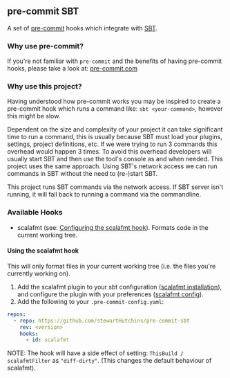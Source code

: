 ## pre-commit SBT

A set of [pre-commit](https://pre-commit.com) hooks which integrate with [SBT](https://www.scala-sbt.org/).

### Why use pre-commit?

If you're not familiar with `pre-commit` and the benefits of having pre-commit hooks, please take a look
at: [pre-commit.com](https://pre-commit.com)

### Why use this project?

Having understood how pre-commit works you may be inspired to create a pre-commit hook which runs a command
like: `sbt <your-command>`, however this might be slow.

Dependent on the size and complexity of your project it can take significant time to run a command, this is
usually because SBT must load your plugins, settings, project definitions, etc. If we were trying to run 3
commands this overhead would happen 3 times. To avoid this overhead developers will usually start SBT and then use the
tool's console as and when needed. This project uses the same approach. Using SBT's network access we can run commands
in SBT without the need to (re-)start SBT.

This project runs SBT commands via the network access. If SBT server isn't running, it will fall back to running a
command via the commandline.

### Available Hooks

- scalafmt (see: [Configuring the scalafmt hook](#configuring-the-scalafmt-hook)). Formats code in the current working
  tree.

#### Using the scalafmt hook

This will only format files in your current working tree (i.e. the files you're currently working on).

1) Add the scalafmt plugin to your sbt
   configuration ([scalafmt installation](https://scalameta.org/scalafmt/docs/installation.html#sbt)), and configure the
   plugin with your preferences ([scalafmt config](https://scalameta.org/scalafmt/docs/configuration.html)).
2) Add the following to your `.pre-commit-config.yaml`:

```yaml
repos:
  - repo: https://github.com/stewartHutchins/pre-commit-sbt
    rev: <version>
    hooks:
      - id: scalafmt
```

NOTE: The hook will have a side effect of setting: `ThisBuild / scalafmtFilter` as `"diff-dirty"`. (This changes the
default behaviour of scalafmt).
